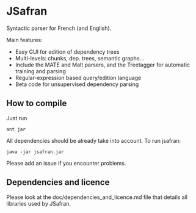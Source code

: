 JSafran
=======

Syntactic parser for French (and English).

Main features:

* Easy GUI for edition of dependency trees
* Multi-levels: chunks, dep. trees, semantic graphs...
* Include the MATE and Malt parsers, and the Treetagger for automatic training and parsing
* Regular-expression based query/edition language
* Beta code for unsupervised dependency parsing

How to compile
--------------

Just run

    ant jar

All dependencies should be already take into account.
To run jsafran:

    java -jar jsafran.jar

Please add an issue if you encounter problems.

Dependencies and licence
------------------------
Please look at the doc/dependencies_and_licence.md file that details all libraries used by JSafran.
